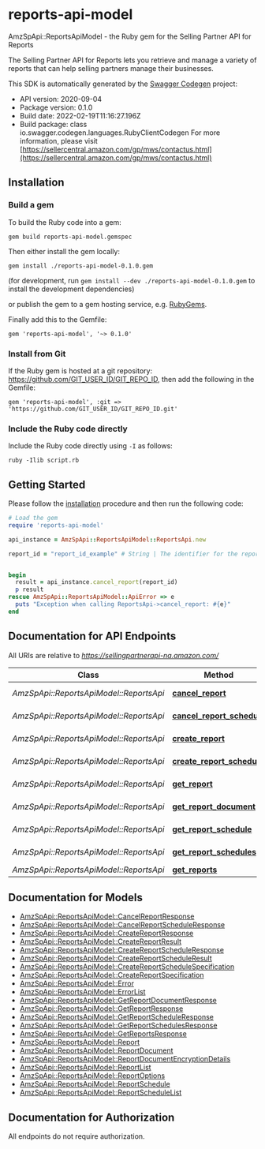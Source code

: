 # reports-api-model

AmzSpApi::ReportsApiModel - the Ruby gem for the Selling Partner API for Reports

The Selling Partner API for Reports lets you retrieve and manage a variety of reports that can help selling partners manage their businesses.

This SDK is automatically generated by the [Swagger Codegen](https://github.com/swagger-api/swagger-codegen) project:

- API version: 2020-09-04
- Package version: 0.1.0
- Build date: 2022-02-19T11:16:27.196Z
- Build package: class io.swagger.codegen.languages.RubyClientCodegen
For more information, please visit [https://sellercentral.amazon.com/gp/mws/contactus.html](https://sellercentral.amazon.com/gp/mws/contactus.html)

## Installation

### Build a gem

To build the Ruby code into a gem:

```shell
gem build reports-api-model.gemspec
```

Then either install the gem locally:

```shell
gem install ./reports-api-model-0.1.0.gem
```
(for development, run `gem install --dev ./reports-api-model-0.1.0.gem` to install the development dependencies)

or publish the gem to a gem hosting service, e.g. [RubyGems](https://rubygems.org/).

Finally add this to the Gemfile:

    gem 'reports-api-model', '~> 0.1.0'

### Install from Git

If the Ruby gem is hosted at a git repository: https://github.com/GIT_USER_ID/GIT_REPO_ID, then add the following in the Gemfile:

    gem 'reports-api-model', :git => 'https://github.com/GIT_USER_ID/GIT_REPO_ID.git'

### Include the Ruby code directly

Include the Ruby code directly using `-I` as follows:

```shell
ruby -Ilib script.rb
```

## Getting Started

Please follow the [installation](#installation) procedure and then run the following code:
```ruby
# Load the gem
require 'reports-api-model'

api_instance = AmzSpApi::ReportsApiModel::ReportsApi.new

report_id = "report_id_example" # String | The identifier for the report. This identifier is unique only in combination with a seller ID.


begin
  result = api_instance.cancel_report(report_id)
  p result
rescue AmzSpApi::ReportsApiModel::ApiError => e
  puts "Exception when calling ReportsApi->cancel_report: #{e}"
end

```

## Documentation for API Endpoints

All URIs are relative to *https://sellingpartnerapi-na.amazon.com/*

Class | Method | HTTP request | Description
------------ | ------------- | ------------- | -------------
*AmzSpApi::ReportsApiModel::ReportsApi* | [**cancel_report**](docs/ReportsApi.md#cancel_report) | **DELETE** /reports/2020-09-04/reports/{reportId} | 
*AmzSpApi::ReportsApiModel::ReportsApi* | [**cancel_report_schedule**](docs/ReportsApi.md#cancel_report_schedule) | **DELETE** /reports/2020-09-04/schedules/{reportScheduleId} | 
*AmzSpApi::ReportsApiModel::ReportsApi* | [**create_report**](docs/ReportsApi.md#create_report) | **POST** /reports/2020-09-04/reports | 
*AmzSpApi::ReportsApiModel::ReportsApi* | [**create_report_schedule**](docs/ReportsApi.md#create_report_schedule) | **POST** /reports/2020-09-04/schedules | 
*AmzSpApi::ReportsApiModel::ReportsApi* | [**get_report**](docs/ReportsApi.md#get_report) | **GET** /reports/2020-09-04/reports/{reportId} | 
*AmzSpApi::ReportsApiModel::ReportsApi* | [**get_report_document**](docs/ReportsApi.md#get_report_document) | **GET** /reports/2020-09-04/documents/{reportDocumentId} | 
*AmzSpApi::ReportsApiModel::ReportsApi* | [**get_report_schedule**](docs/ReportsApi.md#get_report_schedule) | **GET** /reports/2020-09-04/schedules/{reportScheduleId} | 
*AmzSpApi::ReportsApiModel::ReportsApi* | [**get_report_schedules**](docs/ReportsApi.md#get_report_schedules) | **GET** /reports/2020-09-04/schedules | 
*AmzSpApi::ReportsApiModel::ReportsApi* | [**get_reports**](docs/ReportsApi.md#get_reports) | **GET** /reports/2020-09-04/reports | 


## Documentation for Models

 - [AmzSpApi::ReportsApiModel::CancelReportResponse](docs/CancelReportResponse.md)
 - [AmzSpApi::ReportsApiModel::CancelReportScheduleResponse](docs/CancelReportScheduleResponse.md)
 - [AmzSpApi::ReportsApiModel::CreateReportResponse](docs/CreateReportResponse.md)
 - [AmzSpApi::ReportsApiModel::CreateReportResult](docs/CreateReportResult.md)
 - [AmzSpApi::ReportsApiModel::CreateReportScheduleResponse](docs/CreateReportScheduleResponse.md)
 - [AmzSpApi::ReportsApiModel::CreateReportScheduleResult](docs/CreateReportScheduleResult.md)
 - [AmzSpApi::ReportsApiModel::CreateReportScheduleSpecification](docs/CreateReportScheduleSpecification.md)
 - [AmzSpApi::ReportsApiModel::CreateReportSpecification](docs/CreateReportSpecification.md)
 - [AmzSpApi::ReportsApiModel::Error](docs/Error.md)
 - [AmzSpApi::ReportsApiModel::ErrorList](docs/ErrorList.md)
 - [AmzSpApi::ReportsApiModel::GetReportDocumentResponse](docs/GetReportDocumentResponse.md)
 - [AmzSpApi::ReportsApiModel::GetReportResponse](docs/GetReportResponse.md)
 - [AmzSpApi::ReportsApiModel::GetReportScheduleResponse](docs/GetReportScheduleResponse.md)
 - [AmzSpApi::ReportsApiModel::GetReportSchedulesResponse](docs/GetReportSchedulesResponse.md)
 - [AmzSpApi::ReportsApiModel::GetReportsResponse](docs/GetReportsResponse.md)
 - [AmzSpApi::ReportsApiModel::Report](docs/Report.md)
 - [AmzSpApi::ReportsApiModel::ReportDocument](docs/ReportDocument.md)
 - [AmzSpApi::ReportsApiModel::ReportDocumentEncryptionDetails](docs/ReportDocumentEncryptionDetails.md)
 - [AmzSpApi::ReportsApiModel::ReportList](docs/ReportList.md)
 - [AmzSpApi::ReportsApiModel::ReportOptions](docs/ReportOptions.md)
 - [AmzSpApi::ReportsApiModel::ReportSchedule](docs/ReportSchedule.md)
 - [AmzSpApi::ReportsApiModel::ReportScheduleList](docs/ReportScheduleList.md)


## Documentation for Authorization

 All endpoints do not require authorization.

